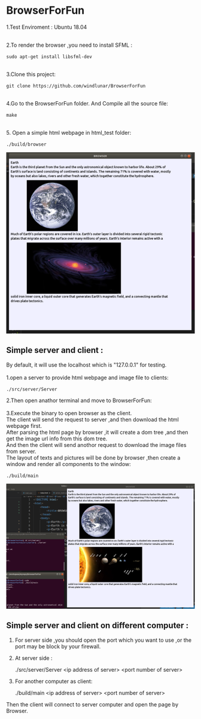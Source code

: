 # BrowserForFun

1.Test Enviroment : Ubuntu 18.04

<br>
2.To render the browser ,you need to install SFML :

    sudo apt-get install libsfml-dev

<br>
3.Clone this project:

    git clone https://github.com/windlunar/BrowserForFun

<br>
4.Go to the BrowserForFun folder.
And Compile all the source file:

    make

<br>
5. Open a simple html webpage in html_test folder:

    ./build/browser

![image](https://github.com/windlunar/BrowserForFun/blob/main/result/test2.png)


## Simple server and client :

By default, it will use the localhost which is "127.0.0.1" for testing.<br><br>
1.open a server to provide html webpage and image file to clients:

    ./src/server/Server

2.Then open anathor terminal and move to BrowserForFun:<br><br>
3.Execute the binary to open browser as the client.<br>
The client will send the request to server ,and then download the html webpage first.<br>After parsing the html page by browser ,it will create a dom tree ,and then get the image url info from this dom tree.<br>
And then the client will send anothor request to download the image files from server.<br>
The layout of texts and pictures will be done by browser ,then create a window and render all components to the window:

    ./build/main

![image](https://github.com/windlunar/BrowserForFun/blob/main/result/test3.png)


## Simple server and client on different computer :

1. For server side ,you should open the port which you want to use ,or the port may be block by your firewall.<br>
2. At server side :

    ./src/server/Server \<ip address of server\> \<port number of server\>

3. For another computer as client:

    ./build/main \<ip address of server\> \<port number of server\>

Then the client will connect to server computer and open the page by Browser.
